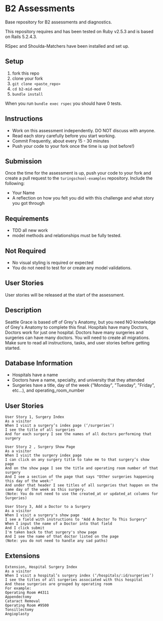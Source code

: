 # B2 Assessments

Base repository for B2 assessments and diagnostics.

This repository requires and has been tested on Ruby v2.5.3 and is based on Rails 5.2.4.3.

RSpec and Shoulda-Matchers have been installed and set up.

## Setup

1. fork this repo
2. clone your fork
3. `git clone <paste_repo>`
4. `cd b2-mid-mod`
5. `bundle install`

When you run `bundle exec rspec` you should have 0 tests.

## Instructions

* Work on this assessment independently. DO NOT discuss with anyone.
* Read each story carefully before you start working.
* Commit Frequently, about every 15 - 30 minutes
* Push your code to your fork once the time is up (not before!)

## Submission

Once the time for the assessment is up, push your code to your fork and create a pull request to the `turingschool-examples` repository. Include the following:

* Your Name
* A reflection on how you felt you did with this challenge and what story you got through

## Requirements

* TDD all new work
* model methods and relationships must be fully tested.

## Not Required

* No visual styling is required or expected
* You do not need to test for or create any model validations.

## User Stories

User stories will be released at the start of the assessment.

## Description
Seattle Grace is based off of Grey's Anatomy, but you need NO knowledge of Grey's Anatomy to complete this final.
Hospitals have many Doctors, Doctors work for just one hospital. Doctors have many surgeries and surgeries can have many doctors. You will need to create all migrations. Make sure to read all instructions, tasks, and user stories before getting started.
## Database Information
* Hospitals have a name
* Doctors have a name, specialty, and university that they attended
* Surgeries have a title, day of the week ("Monday", "Tuesday", "Friday", etc...), and operating_room_number
## User Stories
```
User Story 1, Surgery Index
As a visitor
When I visit a surgery’s index page (‘/surgeries’)
I see the title of all surgeries
And for each surgery I see the names of all doctors performing that surgery
```
```
User Story 2 , Surgery Show Page
As a visitor
When I visit the surgery index page
I can click on any surgery title to take me to that surgery’s show page
And on the show page I see the title and operating room number of that surgery
And I see a section of the page that says "Other surgeries happening this day of the week:"
And under that header I see titles of all surgeries that happen on the same day of the week as this surgery.
(Note: You do not need to use the created_at or updated_at columns for Surgeries)
```
```
User Story 3, Add a Doctor to a Surgery
As a visitor
When I visit a surgery's show page
I see a field with instructions to "Add A Doctor To This Surgery"
When I input the name of a Doctor into that field
And I click submit
I'm taken back to that surgery's show page
And I see the name of that doctor listed on the page
(Note: you do not need to handle any sad paths)
```
## Extensions
```
Extension, Hospital Surgery Index
As a visitor
When I visit a hospital’s surgery index (‘/hospitals/:id/surgeries’)
I see the titles of all surgeries associated with this hospital
And those surgeries are grouped by operating room
For example:
Operating Room #4311
Appendectomy
Cataract Removal
Operating Room #9500
Tonsillectomy
Angioplasty
```
